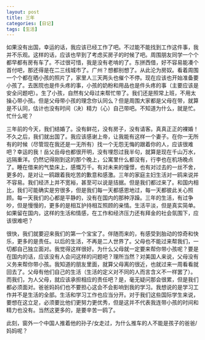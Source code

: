 ```yaml
---
layout: post
title: 三年
categories: [日记]
tags: [生活]
---
```


如果没有出国，幸运的话，我应该已经工作了吧。不过能不能找到工作这件事，我并不乐观。这样的话，应该也早到了考虑买房子的时候了吧。周围朋友同学一个个都早都有房有车了。不过很可惜，我是没有老啃的了。东拼西借，好不容易能凑个首付吧，那还得是在二三线城市了。广州？想都别想了。从此沦为房奴。看着周围一个个都在晒小孩的照片了，家里人三天两头也催个不停。现在应该也开始准备要小孩了。去医院也是件头疼的事，小孩的奶粉和用品也是件头疼的事（主要应该是安全问题吧）。生了小孩，自然有父母过来帮忙带了。我们还是照常上班，不用太操心带小孩。但是父母带小孩的理念你认同么？但是周围大家都是父母在带，就算是不认同，估计也没有时间（决）精力（心）自己带吧。不知道为什么，就是忙。忙什么呢？

三年前的今天，我们结婚了。没有鲜花，没有房子，没有请客。真真正正的裸婚！不久之后，我们就出国了。我应该感谢上帝，让我能有这样一个妻子。在你一无所有的时候（尽管现在我还是一无所有）找一个无怨无悔的跟着你的人，应该很难吧？幸运的我！岳父岳母也都很开明，没有埋怨过我半句，就算是现在千山万水，远隔重洋。仍然记得刚到这的那个晚上，公寓里什么都没有，行李也在机场晚点了。睡在借来的气垫床上，感慨万千。有对未来的憧憬，也有对过去的一丝不舍，更多的，是对让一鸥跟着我吃苦的歉意和感激。三年的家庭主妇生活对一鸥来说并不容易。我们经济上并不宽裕，甚至可以说是拮据。但是我们都过来了。和国内相比，我们可能确实是穷很多，但是我们每一天都感恩地过，每一天都彼此关心照顾。每一天我们的心都是平静的，没有在国内的那种浮躁。三年的生活，有过争吵，但是慢慢的，更多的是相互护持相互照顾的亲情。生活平淡，但是真实简单。如果留在国内，这样的生活和情感，在工作和经济压力还有拜金的社会氛围下，应该很难吧？

很快，我们就要迎来我们的第一个宝宝了。伴随而来的，有感受到胎动的惊奇和快乐，更多的是责任。以后的生活，不再是二人世界了。父母也不能过来帮我们，一切都自己独立面对。我觉得这样很好。为什么父母就一定要来帮你带小孩呢？要是在国内的话，应该没有人会问这样的问题吧？理所当然？对美国人来说，父母没有义务来帮你带小孩。我知道的朋友里面，就算父母离的很近，也就过来一周看看就回去了。父母有他们自己的生活（生活的定义对不同的人而言含义不一样罢了）。而我们，为人父母，就应该承担相应的责任吧？是，毫无疑问那会很累，但是我们都必须面对。爸爸妈妈们也不要担心这会不会影响到我的学习。我想说的是学习工作并不是生活的全部。生活和学习工作也应当分开。对于我们这些国际学生来说，要想在这立足，必须要比他们更努力更优秀，但是这并不代表我连带小孩的时间和精力也没有。当然这更多的，是要辛苦一鸥了。

此刻，窗外一个中国人推着他的孙子/女走过，为什么推车的人不能是孩子的爸爸/妈妈呢？
